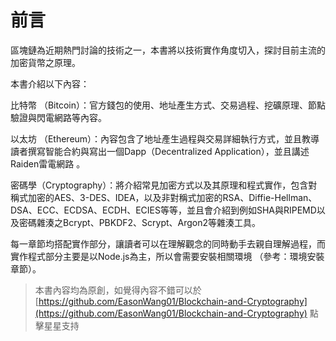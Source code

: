 # 前言

區塊鏈為近期熱門討論的技術之一，本書將以技術實作角度切入，探討目前主流的加密貨幣之原理。

本書介紹以下內容：

比特幣 （Bitcoin）：官方錢包的使用、地址產生方式、交易過程、挖礦原理、節點驗證與閃電網路等內容。

以太坊 （Ethereum）：內容包含了地址產生過程與交易詳細執行方式，並且教導讀者撰寫智能合約與寫出一個Dapp（Decentralized Application），並且講述Raiden雷電網路 。

密碼學（Cryptography）：將介紹常見加密方式以及其原理和程式實作，包含對稱式加密的AES、3-DES、IDEA，以及非對稱式加密的RSA、Diffie-Hellman、DSA、ECC、ECDSA、ECDH、ECIES等等，並且會介紹到例如SHA與RIPEMD以及密碼雜湊之Bcrypt、PBKDF2、Scrypt、Argon2等雜湊工具。

每一章節均搭配實作部分，讓讀者可以在理解觀念的同時動手去親自理解過程，而實作程式部分主要是以Node.js為主，所以會需要安裝相關環境 （參考：環境安裝章節）。

> 本書內容均為原創，如覺得內容不錯可以於 [https://github.com/EasonWang01/Blockchain-and-Cryptography](https://github.com/EasonWang01/Blockchain-and-Cryptography) 點擊星星支持



